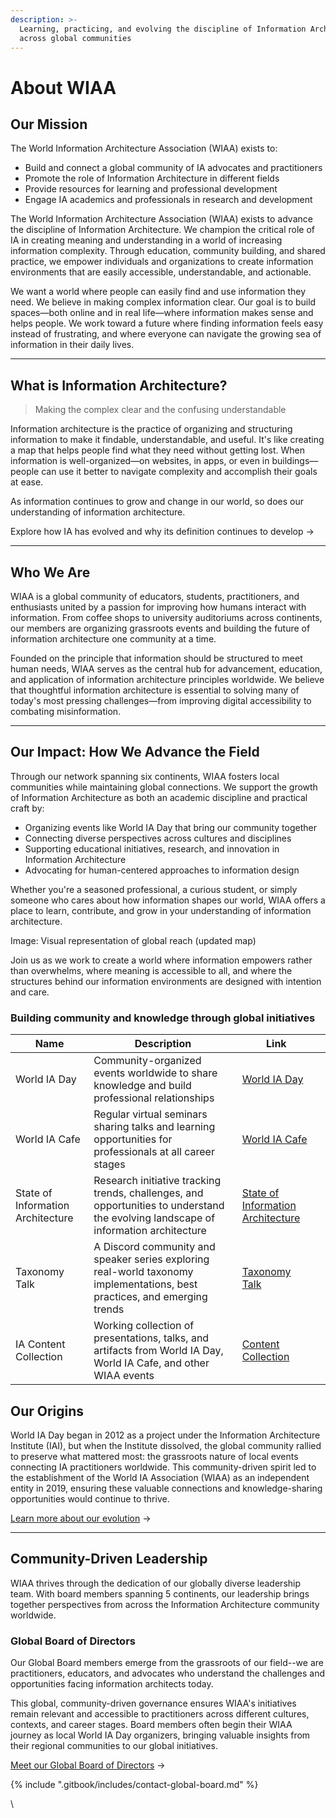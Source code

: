 ```yaml
---
description: >-
  Learning, practicing, and evolving the discipline of Information Architecture
  across global communities
---
```


# About WIAA

## Our Mission

The World Information Architecture Association (WIAA) exists to:

* Build and connect a global community of IA advocates and practitioners
* Promote the role of Information Architecture in different fields
* Provide resources for learning and professional development
* Engage IA academics and professionals in research and development

The World Information Architecture Association (WIAA) exists to advance the discipline of Information Architecture. We champion the critical role of IA in creating meaning and understanding in a world of increasing information complexity. Through education, community building, and shared practice, we empower individuals and organizations to create information environments that are easily accessible, understandable, and actionable.

We want a world where people can easily find and use information they need. We believe in making complex information clear. Our goal is to build spaces—both online and in real life—where information makes sense and helps people. We work toward a future where finding information feels easy instead of frustrating, and where everyone can navigate the growing sea of information in their daily lives.

***

## What is Information Architecture?

> Making the complex clear and the confusing understandable

Information architecture is the practice of organizing and structuring information to make it findable, understandable, and useful. It's like creating a map that helps people find what they need without getting lost. When information is well-organized—on websites, in apps, or even in buildings—people can use it better to navigate complexity and accomplish their goals at ease.

As information continues to grow and change in our world, so does our understanding of information architecture.

Explore how IA has evolved and why its definition continues to develop →&#x20;

***

## Who We Are

WIAA is a global community of educators, students, practitioners, and enthusiasts united by a passion for improving how humans interact with information. From coffee shops to university auditoriums across continents, our members are organizing grassroots events and building the future of information architecture one community at a time.

Founded on the principle that information should be structured to meet human needs, WIAA serves as the central hub for advancement, education, and application of information architecture principles worldwide. We believe that thoughtful information architecture is essential to solving many of today's most pressing challenges—from improving digital accessibility to combating misinformation.

***

## Our Impact: How We Advance the Field

Through our network spanning six continents, WIAA fosters local communities while maintaining global connections. We support the growth of Information Architecture as both an academic discipline and practical craft by:

* Organizing events like World IA Day that bring our community together
* Connecting diverse perspectives across cultures and disciplines
* Supporting educational initiatives, research, and innovation in Information Architecture
* Advocating for human-centered approaches to information design

Whether you're a seasoned professional, a curious student, or simply someone who cares about how information shapes our world, WIAA offers a place to learn, contribute, and grow in your understanding of information architecture.

Image: Visual representation of global reach (updated map)

Join us as we work to create a world where information empowers rather than overwhelms, where meaning is accessible to all, and where the structures behind our information environments are designed with intention and care.

### Building community and knowledge through global initiatives

<table data-view="cards" data-full-width="true"><thead><tr><th>Name</th><th>Description</th><th data-hidden data-card-target data-type="content-ref">Link</th><th data-hidden data-card-cover data-type="files"></th></tr></thead><tbody><tr><td>World IA Day</td><td>Community-organized events worldwide to share knowledge and build professional relationships</td><td><a href="https://app.gitbook.com/o/-LrFMS-mbB77MtL2MomZ/s/WfyvOXbZrhAqKTUW8qog/">World IA Day</a></td><td></td></tr><tr><td>World IA Cafe</td><td>Regular virtual seminars sharing talks and learning opportunities for professionals at all career stages</td><td><a href="https://app.gitbook.com/o/-LrFMS-mbB77MtL2MomZ/s/fvUOB5XGIEhQdeGXRIAD/">World IA Cafe</a></td><td></td></tr><tr><td>State of Information Architecture</td><td>Research initiative tracking trends, challenges, and opportunities to understand the evolving landscape of information architecture</td><td><a href="https://app.gitbook.com/o/-LrFMS-mbB77MtL2MomZ/s/EpWW3JxGIhXqUcS8bzuA/">State of Information Architecture</a></td><td></td></tr><tr><td>Taxonomy Talk</td><td>A Discord community and speaker series exploring real-world taxonomy implementations, best practices, and emerging trends</td><td><a href="https://app.gitbook.com/o/-LrFMS-mbB77MtL2MomZ/s/ocKFKWJqcZdWQqFUHnut/">Taxonomy Talk</a></td><td></td></tr><tr><td>IA Content Collection</td><td>Working collection of presentations, talks, and artifacts from World IA Day, World IA Cafe, and other WIAA events</td><td><a href="https://app.gitbook.com/o/-LrFMS-mbB77MtL2MomZ/s/baSlLofx8dFkZzTEdS1i/">Content Collection</a></td><td></td></tr></tbody></table>

## Our Origins

World IA Day began in 2012 as a project under the Information Architecture Institute (IAI), but when the Institute dissolved, the global community rallied to preserve what mattered most: the grassroots nature of local events connecting IA practitioners worldwide. This community-driven spirit led to the establishment of the World IA Association (WIAA) as an independent entity in 2019, ensuring these valuable connections and knowledge-sharing opportunities would continue to thrive.

[Learn more about our evolution](history.md) →

***

## Community-Driven Leadership

WIAA thrives through the dedication of our globally diverse leadership team. With board members spanning 5 continents, our leadership brings together perspectives from across the Information Architecture community worldwide.

### Global Board of Directors

Our Global Board members emerge from the grassroots of our field--we are practitioners, educators, and advocates who understand the challenges and opportunities facing information architects today.

This global, community-driven governance ensures WIAA's initiatives remain relevant and accessible to practitioners across different cultures, contexts, and career stages. Board members often begin their WIAA journey as local World IA Day organizers, bringing valuable insights from their regional communities to our global initiatives.

[Meet our Global Board of Directors](about-the-board/) →



{% include ".gitbook/includes/contact-global-board.md" %}

\
